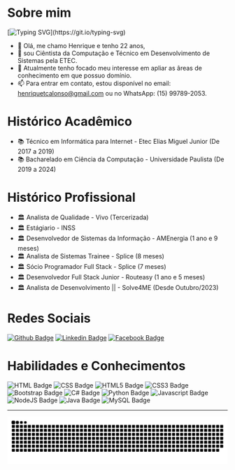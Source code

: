 # Sobre mim

[![Typing SVG](https://readme-typing-svg.herokuapp.com?font=Hack&pause=1000&color=0099F3&width=880&lines=+Hi%2C+my+name+is+Henrique+and+I'm+21+years+old.;Lately+I've+been+working+a+lot+with+Node.JS%2C+APIs+and+Microservices;In+a+year+I+will+be+a+computer+scientist.;I+work+as+a+Full+Stack+Systems+Developer.)](https://git.io/typing-svg)

- 👋 Olá, me chamo Henrique e tenho 22 anos,
- 👀 sou Ciêntista da Computação e Técnico em Desenvolvimento de Sistemas pela ETEC.
- 🌱 Atualmente tenho focado meu interesse em apliar as âreas de conhecimento em que possuo domínio.
- 📫 Para entrar em contato, estou disponível no email: henriquetcalonso@gmail.com ou no WhatsApp: (15) 99789-2053.

# Histórico Acadêmico

- 📚  Técnico em Informática para Internet  - Etec Elias Miguel Junior (De 2017 a  2019)
- 📚  Bacharelado em Ciência da Computação - Universidade Paulista (De 2019 a 2024)

# Histórico Profissional

- :classical_building: Analista de Qualidade - Vivo (Tercerizada)
- :classical_building: Estágiario - INSS
- :classical_building: Desenvolvedor de Sistemas da Informação - AMEnergia (1 ano e 9 meses)
- :classical_building: Analista de Sistemas Trainee - Splice (8 meses)
- :classical_building: Sócio Programador Full Stack - Splice (7 meses)
- :classical_building: Desenvolvedor Full Stack Junior - Routeasy (1 ano e 5 meses)
- :classical_building: Analista de Desenvolvimento || - Solve4ME (Desde Outubro/2023)

# Redes Sociais

[![Github Badge](https://img.shields.io/badge/-Github-000?style=flat-square&logo=Github&logoColor=white&height=100&link=https://github.com/Henrique-Alons0)](https://github.com/Henrique-Alons0)
[![Linkedin Badge](https://img.shields.io/badge/-LinkedIn-blue?style=flat-square&logo=Linkedin&logoColor=white&height=100&link=https://www.linkedin.com/in/henrique-alonso-911849181/)](https://www.linkedin.com/in/henrique-alonso-911849181/)
[![Facebook Badge](	https://img.shields.io/badge/Facebook-1877F2?style=for-the-badge&logo=facebook&logoColor=white&height=100&link=https://www.facebook.com/henrique.thomaz.735)](https://www.facebook.com/henrique.thomaz.735)

# Habilidades e Conhecimentos

![HTML Badge](https://img.shields.io/badge/HTML-239120?style=for-the-badge&logo=html5&logoColor=white)
![CSS Badge](https://img.shields.io/badge/CSS-239120?&style=for-the-badge&logo=css3&logoColor=white)
![HTML5 Badge](https://img.shields.io/badge/HTML5-E34F26?style=for-the-badge&logo=html5&logoColor=white)
![CSS3 Badge](https://img.shields.io/badge/CSS3-1572B6?style=for-the-badge&logo=css3&logoColor=white)
![Bootstrap Badge](https://img.shields.io/badge/Bootstrap-563D7C?style=for-the-badge&logo=bootstrap&logoColor=white)
![C# Badge](https://img.shields.io/badge/C%23-239120?style=for-the-badge&logo=c-sharp&logoColor=white)
![Python Badge](https://img.shields.io/badge/Python-3776AB?style=for-the-badge&logo=python&logoColor=white)
![Javascript Badge](https://img.shields.io/badge/JavaScript-F7DF1E?style=for-the-badge&logo=javascript&logoColor=black)
![NodeJS Badge](https://img.shields.io/badge/Node.js-43853D?style=for-the-badge&logo=node.js&logoColor=white)
![Java Badge](https://img.shields.io/badge/Java-ED8B00?style=for-the-badge&logo=java&logoColor=white)
![MySQL Badge](https://img.shields.io/badge/MySQL-00000F?style=for-the-badge&logo=mysql&logoColor=white)

<hr>

![Snake Animation](https://raw.githubusercontent.com/Platane/snk/output/github-contribution-grid-snake.svg)
